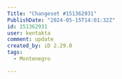 ```yaml
---
Title: "Changeset #151362931"
PublishDate: "2024-05-15T14:01:32Z"
id: 151362931
user: kentakta
comment: update
created_by: iD 2.29.0
tags:
  - Montenegro

---
```

